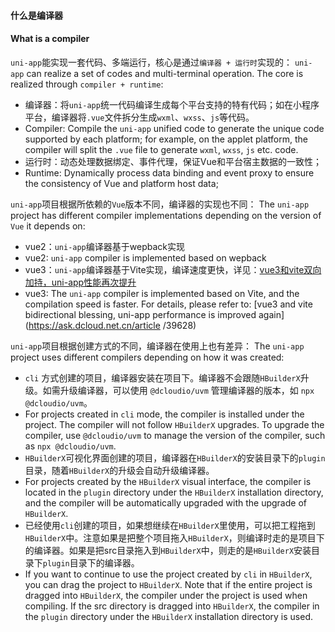 #### 什么是编译器
#### What is a compiler

`uni-app`能实现一套代码、多端运行，核心是通过`编译器 + 运行时`实现的：
`uni-app` can realize a set of codes and multi-terminal operation. The core is realized through `compiler + runtime`:
- 编译器：将`uni-app`统一代码编译生成每个平台支持的特有代码；如在小程序平台，编译器将`.vue`文件拆分生成`wxml`、`wxss`、`js`等代码。
- Compiler: Compile the `uni-app` unified code to generate the unique code supported by each platform; for example, on the applet platform, the compiler will split the `.vue` file to generate `wxml`, `wxss`, `js` etc. code.
- 运行时：动态处理数据绑定、事件代理，保证Vue和平台宿主数据的一致性；
- Runtime: Dynamically process data binding and event proxy to ensure the consistency of Vue and platform host data;

`uni-app`项目根据所依赖的`Vue`版本不同，编译器的实现也不同：
The `uni-app` project has different compiler implementations depending on the version of `Vue` it depends on:
- vue2：`uni-app`编译器基于wepback实现
- vue2: `uni-app` compiler is implemented based on wepback
- vue3：`uni-app`编译器基于Vite实现，编译速度更快，详见：[vue3和vite双向加持，uni-app性能再次提升](https://ask.dcloud.net.cn/article/39628)
- vue3: The `uni-app` compiler is implemented based on Vite, and the compilation speed is faster. For details, please refer to: [vue3 and vite bidirectional blessing, uni-app performance is improved again](https://ask.dcloud.net.cn/article /39628)

`uni-app`项目根据创建方式的不同，编译器在使用上也有差异：
The `uni-app` project uses different compilers depending on how it was created:
- `cli` 方式创建的项目，编译器安装在项目下。编译器不会跟随`HBuilderX`升级。如需升级编译器，可以使用 `@dcloudio/uvm` 管理编译器的版本，如 `npx @dcloudio/uvm`。
- For projects created in `cli` mode, the compiler is installed under the project. The compiler will not follow `HBuilderX` upgrades. To upgrade the compiler, use `@dcloudio/uvm` to manage the version of the compiler, such as `npx @dcloudio/uvm`.
- `HBuilderX`可视化界面创建的项目，编译器在`HBuilderX`的安装目录下的`plugin`目录，随着`HBuilderX`的升级会自动升级编译器。
- For projects created by the `HBuilderX` visual interface, the compiler is located in the `plugin` directory under the `HBuilderX` installation directory, and the compiler will be automatically upgraded with the upgrade of `HBuilderX`.
- 已经使用`cli`创建的项目，如果想继续在`HBuilderX`里使用，可以把工程拖到`HBuilderX`中。注意如果是把整个项目拖入`HBuilderX`，则编译时走的是项目下的编译器。如果是把src目录拖入到`HBuilderX`中，则走的是`HBuilderX`安装目录下`plugin`目录下的编译器。
- If you want to continue to use the project created by `cli` in `HBuilderX`, you can drag the project to `HBuilderX`. Note that if the entire project is dragged into `HBuilderX`, the compiler under the project is used when compiling. If the src directory is dragged into `HBuilderX`, the compiler in the `plugin` directory under the `HBuilderX` installation directory is used.


